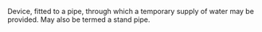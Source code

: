 Device, fitted to a pipe, through which a temporary supply of water may be provided.  May also be termed a stand pipe.